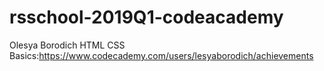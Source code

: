 # rsschool-2019Q1-codeacademy
Olesya Borodich
HTML CSS Basics:https://www.codecademy.com/users/lesyaborodich/achievements

